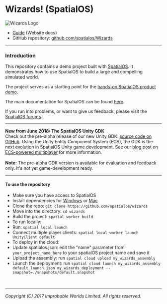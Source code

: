 # Wizards! (SpatialOS)

![Wizards Logo](wizards-logo.jpg)



- [Guide](https://docs.improbable.io/reference/13.0/shared/get-started/tour) (Website docs)
- GitHub repository: [github.com/spatialos/Wizards](https://github.com/spatialos/Wizards)

*****

### Introduction

This repository contains a demo project built with [SpatialOS](https://docs.improbable.io/reference/13.0/shared/concepts/spatialos).
It demonstrates how to use SpatialOS to build a large and compelling simulated world.

The project serves as a starting point for the [hands-on SpatialOS product demo](https://docs.improbable.io/reference/13.0/shared/get-started/tour).

The main documentation for SpatialOS can be found [here](https://spatialos.improbable.io/docs/reference/13.0/index).

If you run into problems, or want to give us feedback, please visit the [SpatialOS forums](https://forums.improbable.io/).

---

**New from June 2018: The SpatialOS Unity GDK**<br/>
Check out the pre-alpha release of our new Unity GDK: [source code on GitHub](https://github.com/spatialos.com/UnityGDK). Using the Unity Entity Component System (ECS), the GDK is the next evolution in SpatialOS Unity game development. See our [blog post on ECS-powered multiplayer](https://improbable.io/games/blog/unity-gdk-our-first-steps) for more information.
<br/>
<br/>
**Note:** The pre-alpha GDK version is available for evaluation and feedback only. It's not yet game-development ready.

---

#### To use the repository

* Make sure you have access to SpatialOS
* Install dependencies for [Windows](https://docs.improbable.io/reference/13.0/shared/get-started/setup/win) or [Mac](https://spatialos.improbable.io/docs/reference/13.0/shared/get-started/setup/mac)
* Clone the repo: `git clone https://github.com/spatialos/wizards`
* Move into the directory: `cd wizards`
* Build the project: `spatial worker build`
* To run locally:
* Run: `spatial local launch`
* Connect multiple player clients: `spatial local worker launch UnityClient default`
* To deploy in the cloud:
* Update spatialos.json: edit the "name" parameter from `your_project_name_here` to your spatialOS project name and save it
* Upload the assembly: run `spatial cloud upload my_wizards_assembly`
* Launch the deployment: run `spatial cloud launch my_wizards_assembly default_launch.json my_wizards_deployment --snapshot=./snapshots/default.snapshot`

<br/>

---
*Copyright (C) 2017 Improbable Worlds Limited. All rights reserved.*